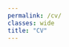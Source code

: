 ```yaml
---
permalink: /cv/
classes: wide
title: "CV"
---
```


<object data="{{ site.url }}{{ site.baseurl }}/assets/pdfs/cv.pdf" width="1000" height="1400" type="application/pdf"></object>